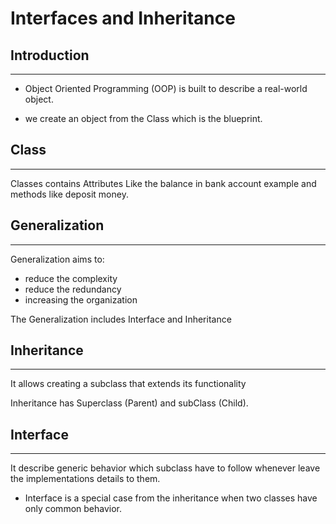 # Interfaces and Inheritance

## Introduction

---

- Object Oriented Programming (OOP) is built to describe a real-world object.  

- we create an object from the Class which is the blueprint.

## Class

---
Classes contains Attributes Like the balance in bank account example and methods like deposit money.

## Generalization

---
Generalization aims to:  

- reduce the complexity  
- reduce the redundancy  
- increasing the organization  

The Generalization includes Interface and Inheritance

## Inheritance  

---
It allows creating a subclass that extends its functionality

Inheritance has Superclass (Parent) and subClass (Child).  

## Interface

---
It describe generic behavior which subclass have to follow whenever leave the implementations details to them.

- Interface is a special case from the inheritance when two classes have only common behavior.  
